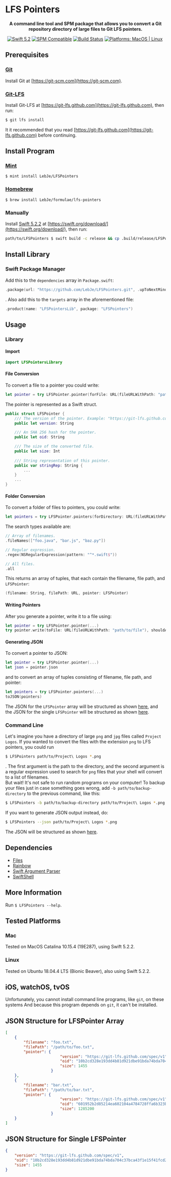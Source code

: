 # LFS Pointers

<p align="center"><strong>A command line tool and SPM package that allows you to convert a Git repository directory of large files to Git LFS pointers.</strong></p>

<p align="center">
	<a href="https://swift.org"><img src="https://img.shields.io/badge/Swift-5.2-brightgreen.svg" alt="Swift 5.2"></a>
	<a href="https://swift.org/package-manager"><img src="https://img.shields.io/badge/SPM-compatible-brightgreen.svg" alt="SPM Compatible"></a>
	<a href="https://travis-ci.org/github/LebJe/LFSPointers"><img src="https://travis-ci.org/LebJe/LFSPointers.svg?branch=master" alt="Build Status"></a>
	<a href="https://img.shields.io/badge/Platforms-MacOS%20%7C%20Linux-lightgrey"><img src="https://img.shields.io/badge/Platforms-MacOS%20%7C%20Linux-lightgrey" alt="Platforms: MacOS | Linux"></a>
	<a href="https://github.com/LebJe/LFSPointers/releases"><img src="https://img.shields.io/github/v/tag/LebJe/LFSPointers" alt=""></a>
</p>



## Prerequisites
### [Git](https://git-scm.com)
Install Git at [https://git-scm.com](https://git-scm.com).

### [Git-LFS](https://git-lfs.github.com)
Install Git-LFS at [https://git-lfs.github.com](https://git-lfs.github.com), then run:

```bash
$ git lfs install
```

It it recommended that you read [https://git-lfs.github.com](https://git-lfs.github.com) before continuing.

## Install Program
### [Mint](https://github.com/yonaskolb/mint)
`$ mint install LebJe/LFSPointers`
### [Homebrew](https://brew.sh)
`$ brew install LebJe/formulae/lfs-pointers`

### Manually
Install [Swift 5.2.2](https://swift.org) at [https://swift.org/download/](https://swift.org/download/), then run:

```bash
path/to/LFSPointers $ swift build -c release && cp .build/release/LFSPointers ~/usr/bin/local
```

## Install Library
### Swift Package Manager
Add this to the `dependencies` array in `Package.swift`:

```swift
.package(url: "https://github.com/LebJe/LFSPointers.git", .upToNextMinor(from: "0.11.1"))
```
. Also add this to the `targets` array in the aforementioned file:
```swift
.product(name: "LFSPointersLib", package: "LFSPointers")
```

## Usage
### Library
#### Import
```swift
import LFSPointersLibrary
```

#### File Conversion
To convert a file to a pointer you could write:
```swift
let pointer = try LFSPointer.pointer(forFile: URL(fileURLWithPath: "path/to/file"))
```

The pointer is represented as a Swift struct.
```swift
public struct LFSPointer {
	/// The version of the pointer. Example: "https://git-lfs.github.com/spec/v1".
	public let version: String

	/// An SHA 256 hash for the pointer.
	public let oid: String

	/// The size of the converted file.
	public let size: Int
	
	/// String representation of this pointer.
	public var stringRep: String {
		...
	}
	...
}
```

#### Folder Conversion
To convert a folder of files to pointers, you could write: 
```swift
let pointers = try LFSPointer.pointers(forDirectory: URL(fileURLWithPath: "path/to/folder"), searchType: .filenames(["foo.java", "bar.js", "baz.py"]))
```

The search types available are:
```swift
// Array of filenames.
.fileNames(["foo.java", "bar.js", "baz.py"])

// Regular expression.
.regex(NSRegularExpression(pattern: "^*.swift$"))

// All files.
.all
```

This returns an array of tuples, that each contain the filename, file path, and `LFSPointer`: 
```swift
(filename: String, filePath: URL, pointer: LFSPointer)
```

#### Writing Pointers
After you generate a pointer, write it to a file using:
```swift
let pointer = try LFSPointer.pointer(...)
try pointer.write(toFile: URL(fileURLWithPath: "path/to/file"), shouldAppend: false)
```

#### Generating JSON
To convert a pointer to JSON:

```swift
let pointer = try LFSPointer.pointer(...)
let json = pointer.json
```

and to convert an array of tuples consisting of filename, file path, and pointer:

```swift
let pointers = try LFSPointer.pointers(...)
toJSON(pointers)
```

The JSON for the `LFSPointer` array will be structured as shown [here](#json-structure-for-lfspointer-array), and the JSON for the single `LFSPointer` will be structured as shown [here](#json-structure-for-single-lfspointer).

### Command Line
Let's imagine you have a directory of large `png` and `jpg` files called `Project Logos`. If you wanted to convert the files with the extension `png` to LFS pointers, you could run 
```bash
$ LFSPointers path/to/Project\ Logos *.png
```
. The first argument is the path to the directory, and the second argument is a regular expression used to search for `png` files that your shell will convert to a list of filenames.\
But wait! It's not safe to run random programs on your computer! To backup your files just in case something goes wrong, add `-b path/to/backup-directory` to the previous command, like this:
```bash
$ LFSPointers -b path/to/backup-directory path/to/Project\ Logos *.png
```

If you want to generate JSON output instead, do:
```bash
$ LFSPointers --json path/to/Project\ Logos *.png
```
The JSON will be structured as shown [here](#json-structure-for-lfspointer-array).

## Dependencies
- [Files](https://github.com/JohnSundell/Files)
- [Rainbow](https://github.com/onevcat/Rainbow)
- [Swift Argument Parser](https://github.com/apple/swift-argument-parser)
- [SwiftShell](https://github.com/kareman/SwiftShell)

## More Information
Run `$ LFSPointers --help`.

## Tested Platforms
### Mac
Tested on MacOS Catalina 10.15.4 (19E287), using Swift 5.2.2.
### Linux
Tested on Ubuntu 18.04.4 LTS (Bionic Beaver), also using Swift 5.2.2.
## iOS, watchOS, tvOS
Unfortunately, you cannot install command line programs, like `git`, on these systems And because this program depends on `git`, it can't be installed.

## JSON Structure for LFSPointer Array
```json
[
	{
		"filename": "foo.txt",
		"filePath": "/path/to/foo.txt",
		"pointer": {
						"version": "https://git-lfs.github.com/spec/v1",
						"oid": "10b2cd328e193dd4b81d921dbe91bda74bda704c37bca43f1e15f41fcd20ac2a",
						"size": 1455
					}
	},
	{
		"filename": "bar.txt",
		"filePath": "/path/to/bar.txt",
		"pointer": {
						"version": "https://git-lfs.github.com/spec/v1",
						"oid": "601952b2d85214ea602104a4784728ffa6b323b3a6131a124044fa5bfc2f7bf2",
						"size": 1285200
					}
	}
]
```

## JSON Structure for Single LFSPointer
```json
{
	"version": "https://git-lfs.github.com/spec/v1",
	"oid": "10b2cd328e193dd4b81d921dbe91bda74bda704c37bca43f1e15f41fcd20ac2a",
	"size": 1455
}
```
